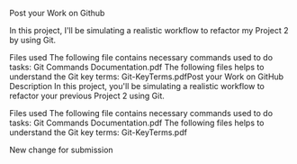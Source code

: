 Post your Work on Github

In this project, I'll be simulating a realistic workflow to refactor my Project 2 by using Git.


Files used
The following file contains necessary commands used to do tasks:
Git Commands Documentation.pdf
The following files helps to understand the Git key terms:
Git-KeyTerms.pdfPost your Work on GitHub
Description
In this project, you'll be simulating a realistic workflow to refactor your previous Project 2 using Git.

Files used
The following file contains necessary commands used to do tasks:
Git Commands Documentation.pdf
The following files helps to understand the Git key terms:
Git-KeyTerms.pdf

New change for submission
